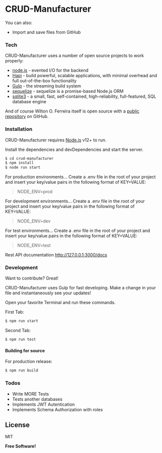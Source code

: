 # CRUD-Manufacturer

You can also:
  - Import and save files from GitHub

### Tech

CRUD-Manufacturer uses a number of open source projects to work properly:

* [node.js] - evented I/O for the backend
* [Hapi] - build powerful, scalable applications, with minimal overhead and full out-of-the-box functionality
* [Gulp] - the streaming build system
* [sequelize] - sequelize is a promise-based Node.js ORM
* [sqlite3] - a small, fast, self-contained, high-reliability, full-featured, SQL database engine

And of course Wilton O. Ferreira itself is open source with a [public repository][wof]
 on GitHub.

### Installation

CRUD-Manufacturer requires [Node.js](https://nodejs.org/) v12+ to run.

Install the dependencies and devDependencies and start the server.

```sh
$ cd crud-manufacturer
$ npm install
$ node run start
```

For production environments...
Create a .env file in the root of your project and insert your key/value pairs in the following format of KEY=VALUE:

>NODE_ENV=prod

For development environments...
Create a .env file in the root of your project and insert your key/value pairs in the following format of KEY=VALUE:

>NODE_ENV=dev 

For test environments...
Create a .env file in the root of your project and insert your key/value pairs in the following format of KEY=VALUE:

>NODE_ENV=test

Rest API documentation http://127.0.0.1:3000/docs

### Development

Want to contribute? Great!

CRUD-Manufacturer uses Gulp for fast developing.
Make a change in your file and instantaneously see your updates!

Open your favorite Terminal and run these commands.

First Tab:
```sh
$ npm run start
```

Second Tab:
```sh
$ npm run test
```

#### Building for source
For production release:
```sh
$ npm run build
```

### Todos

 - Write MORE Tests
 - Tests another databases
 - Implements JWT Autentication
 - Implements Schema Authorization with roles
 
License
----

MIT


**Free Software!**

[//]: #

   [wof]: <https://github.com/wiltonof>
   [node.js]: <http://nodejs.org>
   [hapi]: <https://hapi.dev/api/>
   [Gulp]: <http://gulpjs.com>
   [sequelize]: <https://sequelize.org/>
   [sqlite3]: <https://www.sqlite.org/version3.html>